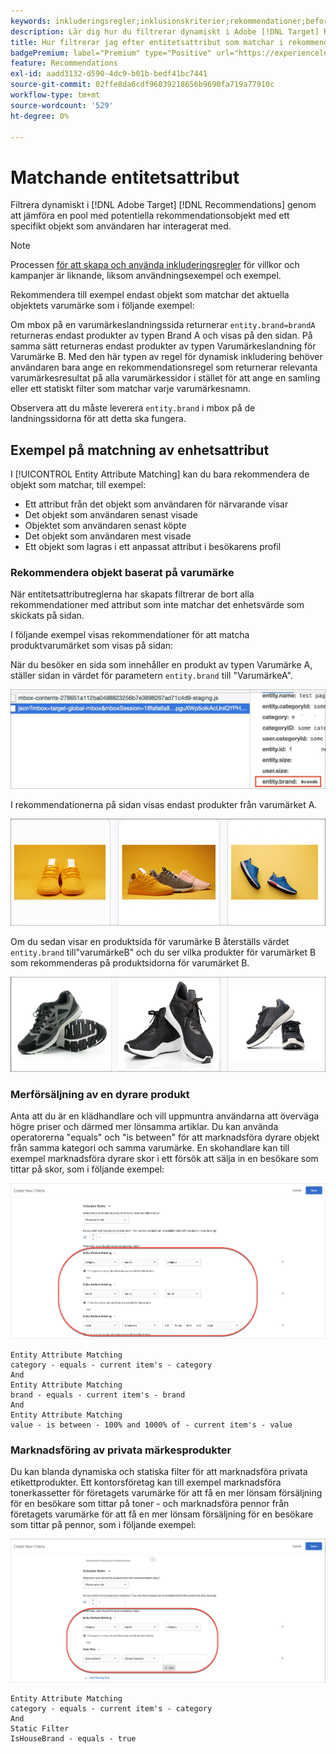```yaml
---
keywords: inkluderingsregler;inklusionskriterier;rekommendationer;befordran;kampanjer;dynamisk filtrering;dynamisk;entitetsattributmatchning
description: Lär dig hur du filtrerar dynamiskt i Adobe [!DNL Target] Rekommendationer genom att jämföra en pool med potentiella objekt med ett specifikt objekt som användaren har interagerat med.
title: Hur filtrerar jag efter entitetsattribut som matchar i rekommendationer?
badgePremium: label="Premium" type="Positive" url="https://experienceleague.adobe.com/docs/target/using/introduction/intro.html?lang=en#premium newtab=true" tooltip="Se vad som ingår i Target Premium."
feature: Recommendations
exl-id: aadd3132-d590-4dc9-b01b-bedf41bc7441
source-git-commit: 02ffe8da6cdf96039218656b9690fa719a77910c
workflow-type: tm+mt
source-wordcount: '529'
ht-degree: 0%

---
```


# Matchande entitetsattribut

Filtrera dynamiskt i [!DNL Adobe Target] [!DNL Recommendations] genom att jämföra en pool med potentiella rekommendationsobjekt med ett specifikt objekt som användaren har interagerat med.

>[!NOTE]
>
>Processen [för att skapa och använda inkluderingsregler](/help/main/c-recommendations/c-algorithms/use-dynamic-and-static-inclusion-rules.md) för villkor och kampanjer är liknande, liksom användningsexempel och exempel.

Rekommendera till exempel endast objekt som matchar det aktuella objektets varumärke som i följande exempel:

Om mbox på en varumärkeslandningssida returnerar `entity.brand=brandA` returneras endast produkter av typen Brand A och visas på den sidan. På samma sätt returneras endast produkter av typen Varumärkeslandning för Varumärke B. Med den här typen av regel för dynamisk inkludering behöver användaren bara ange en rekommendationsregel som returnerar relevanta varumärkesresultat på alla varumärkessidor i stället för att ange en samling eller ett statiskt filter som matchar varje varumärkesnamn.

Observera att du måste leverera `entity.brand` i mbox på de landningssidorna för att detta ska fungera.

## Exempel på matchning av enhetsattribut

I [!UICONTROL Entity Attribute Matching] kan du bara rekommendera de objekt som matchar, till exempel:

* Ett attribut från det objekt som användaren för närvarande visar
* Det objekt som användaren senast visade
* Objektet som användaren senast köpte
* Det objekt som användaren mest visade
* Ett objekt som lagras i ett anpassat attribut i besökarens profil

### Rekommendera objekt baserat på varumärke

När entitetsattributreglerna har skapats filtrerar de bort alla rekommendationer med attribut som inte matchar det enhetsvärde som skickats på sidan.

I följande exempel visas rekommendationer för att matcha produktvarumärket som visas på sidan:

När du besöker en sida som innehåller en produkt av typen Varumärke A, ställer sidan in värdet för parametern `entity.brand` till &quot;VarumärkeA&quot;.

![Exempel på målanrop](/help/main/c-recommendations/c-algorithms/assets/example-target-call.png)

I rekommendationerna på sidan visas endast produkter från varumärket A.

![Varumärke A rekommendationer](/help/main/c-recommendations/c-algorithms/assets/brandA.png)

Om du sedan visar en produktsida för varumärke B återställs värdet `entity.brand` till&quot;varumärkeB&quot; och du ser vilka produkter för varumärket B som rekommenderas på produktsidorna för varumärket B.

![Varumärkesrekommendationer B](/help/main/c-recommendations/c-algorithms/assets/brandB.png)

### Merförsäljning av en dyrare produkt

Anta att du är en klädhandlare och vill uppmuntra användarna att överväga högre priser och därmed mer lönsamma artiklar. Du kan använda operatorerna &quot;equals&quot; och &quot;is between&quot; för att marknadsföra dyrare objekt från samma kategori och samma varumärke. En skohandlare kan till exempel marknadsföra dyrare skor i ett försök att sälja in en besökare som tittar på skor, som i följande exempel:

![Merförsäljning](/help/main/c-recommendations/c-algorithms/assets/upsell.png)

```
Entity Attribute Matching
category - equals - current item's - category 
And 
Entity Attribute Matching
brand - equals - current item's - brand 
And 
Entity Attribute Matching
value - is between - 100% and 1000% of - current item's - value
```

### Marknadsföring av privata märkesprodukter

Du kan blanda dynamiska och statiska filter för att marknadsföra privata etikettprodukter. Ett kontorsföretag kan till exempel marknadsföra tonerkassetter för företagets varumärke för att få en mer lönsam försäljning för en besökare som tittar på toner - och marknadsföra pennor från företagets varumärke för att få en mer lönsam försäljning för en besökare som tittar på pennor, som i följande exempel:

![House Brand](/help/main/c-recommendations/c-algorithms/assets/housebrand.png)

```
Entity Attribute Matching
category - equals - current item's - category 
And
Static Filter
IsHouseBrand - equals - true
```

